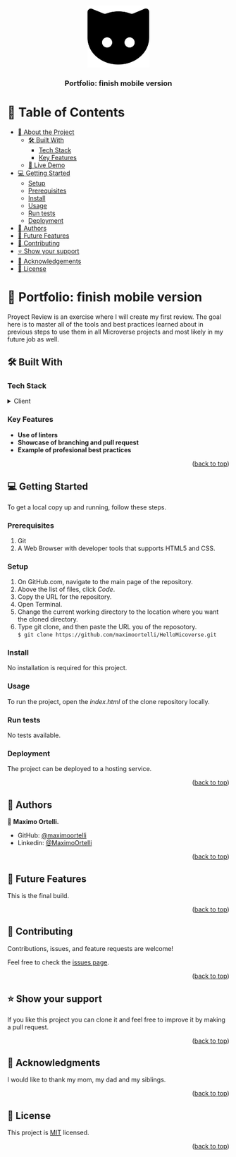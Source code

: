 <a name="readme-top"></a>

<div align="center">
  <img src="cat-black-face.png" alt="logo" width="140"  height="auto" />
  <br/>

  <h3><b>Portfolio: finish mobile version</b></h3>

</div>

<!-- TABLE OF CONTENTS -->

# 📗 Table of Contents

- [📖 About the Project](#about-project)
  - [🛠 Built With](#built-with)
    - [Tech Stack](#tech-stack)
    - [Key Features](#key-features)
  - [🚀 Live Demo](#live-demo)
- [💻 Getting Started](#getting-started)
  - [Setup](#setup)
  - [Prerequisites](#prerequisites)
  - [Install](#install)
  - [Usage](#usage)
  - [Run tests](#run-tests)
  - [Deployment](#triangular_flag_on_post-deployment)
- [👥 Authors](#authors)
- [🔭 Future Features](#future-features)
- [🤝 Contributing](#contributing)
- [⭐️ Show your support](#support)
- [🙏 Acknowledgements](#acknowledgements)
- [📝 License](#license)

<!-- PROJECT DESCRIPTION -->

# 📖 Portfolio: finish mobile version <a name="about-project"></a>

  Proyect Review is an exercise where I will create my first review. The goal here is to master all of the tools and best practices learned about in previous steps to use them in all Microverse projects and most likely in my future job as well.

## 🛠 Built With <a name="built-with"></a>

### Tech Stack <a name="tech-stack"></a>

<details>
  <summary>Client</summary>
  <ul>
    <li>HTML 5</a></li>
  </ul>
  <ul>
    <li>CSS</a></li>
  </ul>
</details>


<!-- Features -->

### Key Features <a name="key-features"></a>


- **Use of linters**
- **Showcase of branching and pull request**
- **Example of profesional best practices**

<p align="right">(<a href="#readme-top">back to top</a>)</p>

<!-- GETTING STARTED -->

## 💻 Getting Started <a name="getting-started"></a>


To get a local copy up and running, follow these steps.

### Prerequisites

1. Git
2. A Web Browser with developer tools that supports HTML5 and CSS.

### Setup
1. On GitHub.com, navigate to the main page of the repository.
2. Above the list of files, click *Code*.
3. Copy the URL for the repository.
4. Open Terminal.
5. Change the current working directory to the location where you want the cloned directory.
6. Type git clone, and then paste the URL you of the reposotory.<br>
``` $ git clone https://github.com/maximoortelli/HelloMicoverse.git ```

### Install

No installation is required for this project.

### Usage

To run the project, open the *index.html* of the clone repository locally.


### Run tests

No tests available. 


### Deployment

The project can be deployed to a hosting service.

<p align="right">(<a href="#readme-top">back to top</a>)</p>

<!-- AUTHORS -->

## 👥 Authors <a name="authors"></a>


👤 **Maximo Ortelli.**

- GitHub: [@maximoortelli](https://github.com/maximoortelli)
- Linkedin: [@MaximoOrtelli](https://www.linkedin.com/in/maximo-ortelli-4aa460254/)


<p align="right">(<a href="#readme-top">back to top</a>)</p>

<!-- FUTURE FEATURES -->

## 🔭 Future Features <a name="future-features"></a>
This is the final build.

<p align="right">(<a href="#readme-top">back to top</a>)</p>

<!-- CONTRIBUTING -->

## 🤝 Contributing <a name="contributing"></a>

Contributions, issues, and feature requests are welcome!

Feel free to check the [issues page](../../issues/).

<p align="right">(<a href="#readme-top">back to top</a>)</p>

<!-- SUPPORT -->

## ⭐️ Show your support <a name="support"></a>

If you like this project you can clone it and feel free to improve it by making a pull request.

<p align="right">(<a href="#readme-top">back to top</a>)</p>

<!-- ACKNOWLEDGEMENTS -->

## 🙏 Acknowledgments <a name="acknowledgements"></a>


I would like to thank my mom, my dad and my siblings.

<p align="right">(<a href="#readme-top">back to top</a>)</p>


<!-- LICENSE -->

## 📝 License <a name="license"></a>

This project is [MIT](LICENSE) licensed.


<p align="right">(<a href="#readme-top">back to top</a>)</p>

